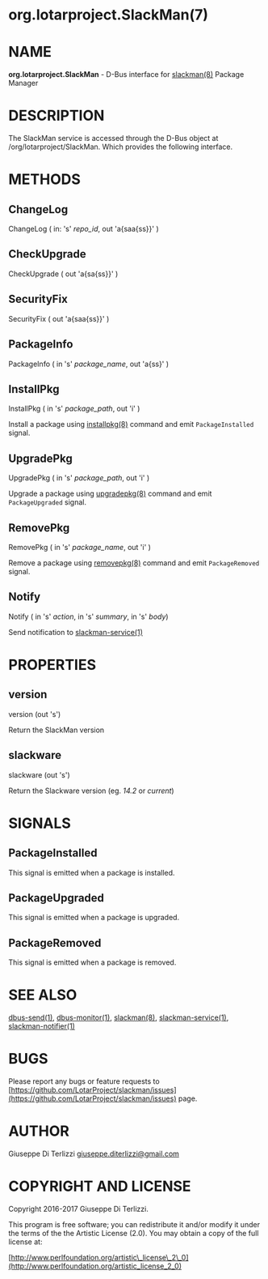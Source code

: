 # org.lotarproject.SlackMan(7)
# NAME

**org.lotarproject.SlackMan** - D-Bus interface for [slackman(8)](../8/slackman.md) Package Manager

# DESCRIPTION

The SlackMan service is  accessed  through the D-Bus object at /org/lotarproject/SlackMan.
Which provides the following interface.

# METHODS

## ChangeLog

ChangeLog ( in: 's' _repo\_id_, out 'a{saa{ss}}' )

## CheckUpgrade

CheckUpgrade ( out 'a{sa{ss}}' )

## SecurityFix

SecurityFix ( out 'a{saa{ss}}' )

## PackageInfo

PackageInfo ( in 's' _package\_name_, out 'a{ss}' )

## InstallPkg

InstallPkg ( in 's' _package\_path_, out 'i' )

Install a package using [installpkg(8)](../8/installpkg.md) command and emit `PackageInstalled` signal.

## UpgradePkg

UpgradePkg ( in 's' _package\_path_, out 'i' )

Upgrade a package using [upgradepkg(8)](../8/upgradepkg.md) command and emit `PackageUpgraded` signal.

## RemovePkg

RemovePkg ( in 's' _package\_name_, out 'i' )

Remove a package using [removepkg(8)](../8/removepkg.md) command and emit `PackageRemoved` signal.

## Notify

Notify ( in 's' _action_, in 's' _summary_, in 's' _body_)

Send notification to [slackman-service(1)](../1/slackman-service.md)

# PROPERTIES

## version

version (out 's')

Return the SlackMan version

## slackware

slackware (out 's')

Return the Slackware version (eg. _14.2_ or _current_)

# SIGNALS

## PackageInstalled

This signal is emitted when a package is installed.

## PackageUpgraded

This signal is emitted when a package is upgraded.

## PackageRemoved

This signal is emitted when a package is removed.

# SEE ALSO

[dbus-send(1)](../1/dbus-send.md), [dbus-monitor(1)](../1/dbus-monitor.md), [slackman(8)](../8/slackman.md), [slackman-service(1)](../1/slackman-service.md), [slackman-notifier(1)](../1/slackman-notifier.md)

# BUGS

Please report any bugs or feature requests to 
[https://github.com/LotarProject/slackman/issues](https://github.com/LotarProject/slackman/issues) page.

# AUTHOR

Giuseppe Di Terlizzi <giuseppe.diterlizzi@gmail.com>

# COPYRIGHT AND LICENSE

Copyright 2016-2017 Giuseppe Di Terlizzi.

This program is free software; you can redistribute it and/or modify it
under the terms of the the Artistic License (2.0). You may obtain a
copy of the full license at:

[http://www.perlfoundation.org/artistic\_license\_2\_0](http://www.perlfoundation.org/artistic_license_2_0)
